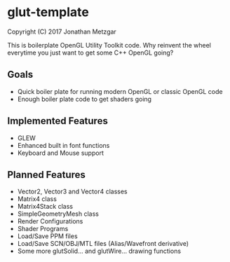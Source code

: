 # glut-template
Copyright (C) 2017 Jonathan Metzgar

This is boilerplate OpenGL Utility Toolkit code. Why reinvent the wheel everytime you just want to get some C++ OpenGL going?

## Goals

* Quick boiler plate for running modern OpenGL or classic OpenGL code
* Enough boiler plate code to get shaders going

## Implemented Features

* GLEW
* Enhanced built in font functions
* Keyboard and Mouse support

## Planned Features

* Vector2, Vector3 and Vector4 classes
* Matrix4 class
* Matrix4Stack class
* SimpleGeometryMesh class
* Render Configurations
* Shader Programs
* Load/Save PPM files
* Load/Save SCN/OBJ/MTL files (Alias/Wavefront derivative)
* Some more glutSolid... and glutWire... drawing functions
